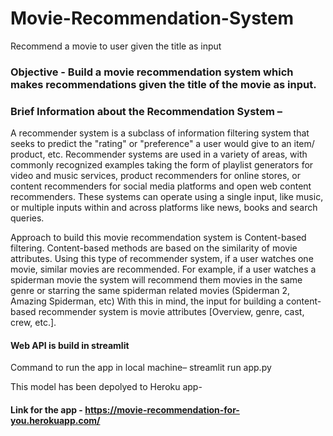 # Movie-Recommendation-System
Recommend a movie to user given the title as input

### Objective - Build a movie recommendation system which makes recommendations given the title of the movie as input.

### Brief Information about the Recommendation System – 

A recommender system is a subclass of information filtering system that seeks to predict the "rating" or "preference" a user would give to an item/ product, etc.
Recommender systems are used in a variety of areas, with commonly recognized examples taking the form of playlist generators for video and music services, product recommenders for online stores, or content recommenders for social media platforms and open web content recommenders.
These systems can operate using a single input, like music, or multiple inputs within and across platforms like news, books and search queries.

Approach to build this movie recommendation system is Content-based filtering. Content-based methods are based on the similarity of movie attributes. Using this type of recommender system, if a user watches one movie, similar movies are recommended. For example, if a user watches a spiderman movie the system will recommend them movies in the same genre or starring the same spiderman related movies (Spiderman 2, Amazing Spiderman, etc) With this in mind, the input for building a content-based recommender system is movie attributes [Overview, genre, cast, crew, etc.]. 


#### Web API is build in streamlit
Command to run the app in local machine– streamlit run app.py

This model has been depolyed to Heroku app- 
#### Link for the app -  https://movie-recommendation-for-you.herokuapp.com/
